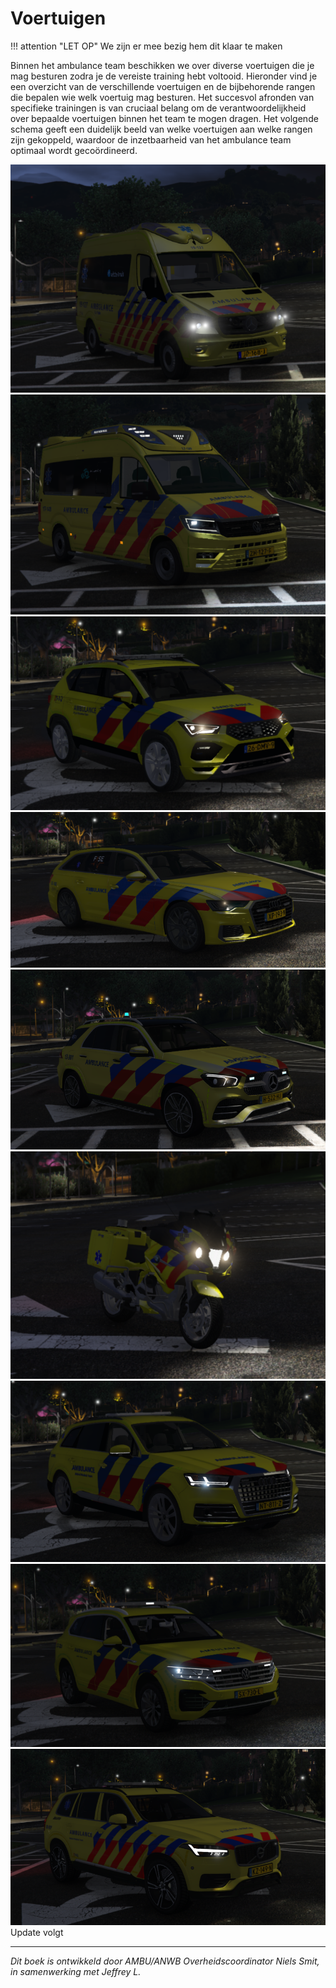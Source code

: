 # Voertuigen

!!! attention "LET OP"
    We zijn er mee bezig hem dit klaar te maken

Binnen het ambulance team beschikken we over diverse voertuigen die je mag besturen zodra je de vereiste training hebt voltooid. Hieronder vind je een overzicht van de verschillende voertuigen en de bijbehorende rangen die bepalen wie welk voertuig mag besturen. Het succesvol afronden van specifieke trainingen is van cruciaal belang om de verantwoordelijkheid over bepaalde voertuigen binnen het team te mogen dragen. Het volgende schema geeft een duidelijk beeld van welke voertuigen aan welke rangen zijn gekoppeld, waardoor de inzetbaarheid van het ambulance team optimaal wordt gecoördineerd.

![Ambualnce1](img/spinter.png)
![Ambualnc](img/crafter.png)
![Ambualn](img/ateca.png)
![Ambual](img/a6.png)
![Ambua](img/gle.png)
![Ambu](img/Motor.png)
![Amb](img/Q7.png)
![Am](img/tiquan.png)
![A](img/volvo.png)
 Update volgt 
 
---------------------

 *Dit boek is ontwikkeld door AMBU/ANWB Overheidscoordinator Niels Smit, in samenwerking met Jeffrey L.*